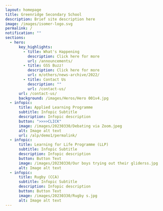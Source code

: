 ```yaml
---
layout: homepage
title: Greenridge Secondary School
description: Brief site description here
image: /images/isomer-logo.svg
permalink: /
notification: ""
sections:
  - hero:
      key_highlights:
        - title: What's Happening
          description: Click here for more
          url: /announcements/
        - title: GSS Buzz!
          description: Click here for more
          url: m/others/news-archive/2022/
        - title: Contact Us
          description: ""
          url: /contact-us/
      url: /contact-us/
      background: /images/Heros/Hero 001v4.jpg
  - infopic:
      title: Applied Learning Programme
      subtitle: Infopic Subtitle
      description: Infopic description
      button: ">>>>CLICK"
      image: /images/20230330/Debating via Zoom.jpeg
      alt: Image alt text
      url: /alp/demo1/permalink/
  - infopic:
      title: Learning for Life Programme (LLP)
      subtitle: Infopic Subtitle
      description: Infopic description
      button: Button Text
      image: /images/20230330/Our boys trying out their gliderss.jpg
      alt: Image alt text
  - infopic:
      title: Rugby (CCA)
      subtitle: Infopic Subtitle
      description: Infopic description
      button: Button Text
      image: /images/20230330/Rugby s.jpg
      alt: Image alt text
---
```

